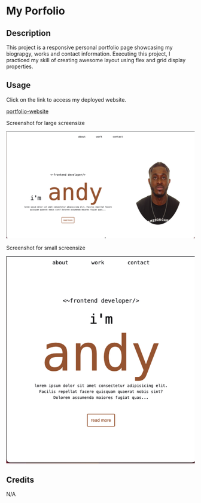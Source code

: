# My Porfolio


## Description

This project is a responsive personal portfolio page showcasing my biograpgy, works and contact information. 
Executing this project, I practiced my skill of creating awesome layout using flex and grid display properties.


## Usage

Click on the link to access my deployed website. 

[portfolio-website](https://nimscodes.github.io/personal-portfolio/)

Screenshot for large screensize

![large-screen](./assets/images/lg.png)

Screenshot for small screensize

![small-screen](./assets/images/sm.png)


## Credits

N/A


